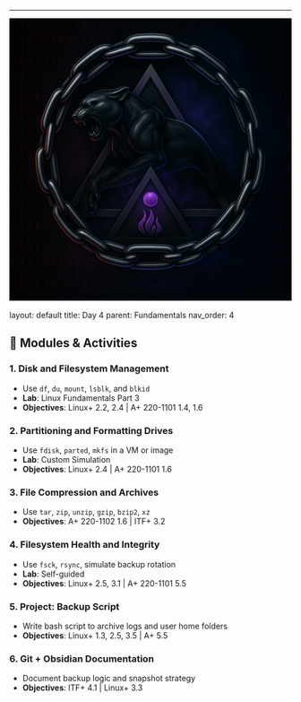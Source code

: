 ---
![Panther Icon](/assets/icons/icon-cyber-panther.png)

layout: default
title: Day 4
parent: Fundamentals
nav_order: 4

## 📘 Modules & Activities
### 1. Disk and Filesystem Management
- Use `df`, `du`, `mount`, `lsblk`, and `blkid`
- **Lab**: Linux Fundamentals Part 3
- **Objectives**: Linux+ 2.2, 2.4 | A+ 220-1101 1.4, 1.6
### 2. Partitioning and Formatting Drives
- Use `fdisk`, `parted`, `mkfs` in a VM or image
- **Lab**: Custom Simulation
- **Objectives**: Linux+ 2.4 | A+ 220-1101 1.6
### 3. File Compression and Archives
- Use `tar`, `zip`, `unzip`, `gzip`, `bzip2`, `xz`
- **Objectives**: A+ 220-1102 1.6 | ITF+ 3.2
### 4. Filesystem Health and Integrity
- Use `fsck`, `rsync`, simulate backup rotation
- **Lab**: Self-guided
- **Objectives**: Linux+ 2.5, 3.1 | A+ 220-1101 5.5
### 5. Project: Backup Script
- Write bash script to archive logs and user home folders
- **Objectives**: Linux+ 1.3, 2.5, 3.5 | A+ 5.5
### 6. Git + Obsidian Documentation
- Document backup logic and snapshot strategy
- **Objectives**: ITF+ 4.1 | Linux+ 3.3

